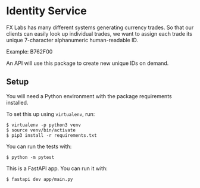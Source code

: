 # Identity Service

FX Labs has many different systems generating currency trades.
So that our clients can easily look up individual trades, we
want to assign each trade its unique 7-character alphanumeric
human-readable ID.

Example: B762F00

An API will use this package to create new unique IDs on demand.

## Setup

You will need a Python environment with the package requirements
installed.

To set this up using `virtualenv`, run:

```
$ virtualenv -p python3 venv
$ source venv/bin/activate
$ pip3 install -r requirements.txt
```

You can run the tests with:

```
$ python -m pytest
```

This is a FastAPI app. You can run it with:

```
$ fastapi dev app/main.py
```

